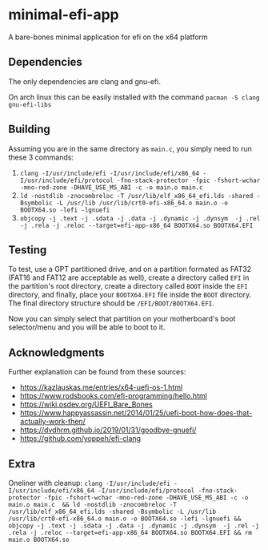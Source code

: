 # minimal-efi-app
A bare-bones minimal application for efi on the x64 platform

## Dependencies
The only dependencies are clang and gnu-efi.

On arch linux this can be easily installed with the command 
`pacman -S clang gnu-efi-libs`

## Building
Assuming you are in the same directory as `main.c`, you simply need to run these 3 commands:

1. `clang -I/usr/include/efi -I/usr/include/efi/x86_64 -I/usr/include/efi/protocol -fno-stack-protector -fpic -fshort-wchar -mno-red-zone -DHAVE_USE_MS_ABI -c -o main.o main.c`
2. `ld -nostdlib -znocombreloc -T /usr/lib/elf_x86_64_efi.lds -shared -Bsymbolic -L /usr/lib /usr/lib/crt0-efi-x86_64.o main.o -o BOOTX64.so -lefi -lgnuefi`
3. `objcopy -j .text -j .sdata -j .data -j .dynamic -j .dynsym  -j .rel -j .rela -j .reloc --target=efi-app-x86_64 BOOTX64.so BOOTX64.EFI`

## Testing
To test, use a GPT partitioned drive, and on a partition formated as FAT32 (FAT16 and FAT12 are acceptable as well), create a directory called `EFI` in the partition's root directory, create a directory called `BOOT` inside the `EFI` directory, and finally, place your `BOOTX64.EFI` file inside the `BOOT` directory. The final directory structure should be `/EFI/BOOT/BOOTX64.EFI`.

Now you can simply select that partition on your motherboard's boot selector/menu and you will be able to boot to it.

## Acknowledgments
Further explanation can be found from these sources:

- https://kazlauskas.me/entries/x64-uefi-os-1.html
- https://www.rodsbooks.com/efi-programming/hello.html
- https://wiki.osdev.org/UEFI_Bare_Bones
- https://www.happyassassin.net/2014/01/25/uefi-boot-how-does-that-actually-work-then/
- https://dvdhrm.github.io/2019/01/31/goodbye-gnuefi/
- https://github.com/yoppeh/efi-clang

## Extra
Oneliner with cleanup:
```clang -I/usr/include/efi -I/usr/include/efi/x86_64 -I/usr/include/efi/protocol -fno-stack-protector -fpic -fshort-wchar -mno-red-zone -DHAVE_USE_MS_ABI -c -o main.o main.c  && ld -nostdlib -znocombreloc -T /usr/lib/elf_x86_64_efi.lds -shared -Bsymbolic -L /usr/lib /usr/lib/crt0-efi-x86_64.o main.o -o BOOTX64.so -lefi -lgnuefi && objcopy -j .text -j .sdata -j .data -j .dynamic -j .dynsym  -j .rel -j .rela -j .reloc --target=efi-app-x86_64 BOOTX64.so BOOTX64.EFI && rm main.o BOOTX64.so```
